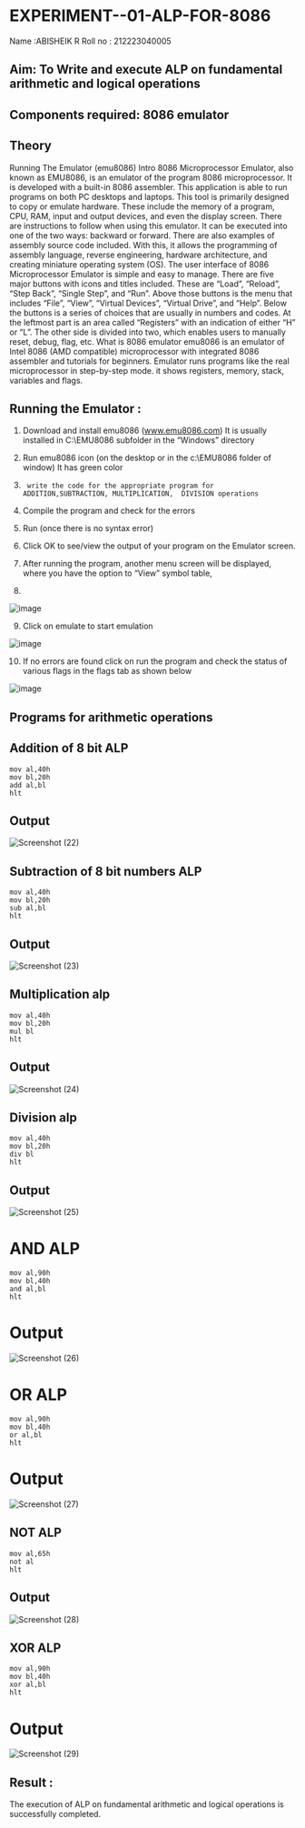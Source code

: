# EXPERIMENT--01-ALP-FOR-8086
Name :ABISHEIK R
Roll no : 212223040005





## Aim: To Write and execute ALP on fundamental arithmetic and logical operations
## Components required: 8086  emulator 
## Theory 
Running The Emulator (emu8086) Intro 8086 Microprocessor Emulator, also known as EMU8086, is an emulator of the program 8086 microprocessor. It is developed with a built-in 8086 assembler. This application is able to run programs on both PC desktops and laptops. This tool is primarily designed to copy or emulate hardware. These include the memory of a program, CPU, RAM, input and output devices, and even the display screen. There are instructions to follow when using this emulator. It can be executed into one of the two ways: backward or forward. There are also examples of assembly source code included. With this, it allows the programming of assembly language, reverse engineering, hardware architecture, and creating miniature operating system (OS). The user interface of 8086 Microprocessor Emulator is simple and easy to manage. There are five major buttons with icons and titles included. These are “Load”, “Reload”, “Step Back”, “Single Step”, and “Run”. Above those buttons is the menu that includes “File”, “View”, “Virtual Devices”, “Virtual Drive”, and “Help”. Below the buttons is a series of choices that are usually in numbers and codes. At the leftmost part is an area called “Registers” with an indication of either “H” or “L”. The other side is divided into two, which enables users to manually reset, debug, flag, etc. What is 8086 emulator emu8086 is an emulator of Intel 8086 (AMD compatible) microprocessor with integrated 8086 assembler and tutorials for beginners. Emulator runs programs like the real microprocessor in step-by-step mode. it shows registers, memory, stack, variables and flags.


 ## Running the Emulator :
1.	Download and install emu8086 (www.emu8086.com) It is usually installed in C:\EMU8086 subfolder in the “Windows” directory
2.	  Run  emu8086 icon (on the desktop or in the c:\EMU8086 folder of window) It has green color 
 
 
3.		write the code for the appropriate program for ADDITION,SUBTRACTION, MULTIPLICATION,  DIVISION operations 

4.	 Compile the program and check for the errors 
5.	Run (once there is no syntax error) 

6.	Click OK to see/view the output of your program on the Emulator screen. 


7.	After running the program, another menu screen will be displayed, where you have the option to “View” symbol table,
8.	 


![image](https://user-images.githubusercontent.com/36288975/189273263-d65baae9-4b8f-4723-afb3-c0ffa4052b04.png)











9.	Click on emulate to start emulation 








![image](https://user-images.githubusercontent.com/36288975/189273273-9bb36ec1-e2e8-4892-8d35-37707332bfdc.png)








10.	If no errors are found click on run the program and check the status of various flags in the flags tab as shown below 






![image](https://user-images.githubusercontent.com/36288975/189273277-113a2a33-4a40-4ff8-95a5-ecd3a1f504fe.png)







## Programs for arithmetic  operations

## Addition  of 8 bit ALP 
```
mov al,40h
mov bl,20h
add al,bl
hlt
```


## Output  
![Screenshot (22)](https://github.com/user-attachments/assets/79ec4200-6c85-4b9b-acea-e86bd32f3df0)


## Subtraction   of 8 bit numbers  ALP 
  ```
mov al,40h
mov bl,20h
sub al,bl
hlt
```
## Output  
![Screenshot (23)](https://github.com/user-attachments/assets/bfddc9c4-1b19-44e9-9a22-b39a803aa763)


## Multiplication alp 
 ```
mov al,40h
mov bl,20h
mul bl
hlt
```
 ## Output  
![Screenshot (24)](https://github.com/user-attachments/assets/275d00bd-c325-43d6-9d5f-6ac929ac64d1)



## Division alp 
 ```
mov al,40h
mov bl,20h
div bl
hlt
```
## Output  
![Screenshot (25)](https://github.com/user-attachments/assets/3993fbe9-1d48-4483-b538-9c3ca23a136d)

# AND ALP
```
mov al,90h
mov bl,40h
and al,bl
hlt
```
# Output
![Screenshot (26)](https://github.com/user-attachments/assets/5a5f9fbb-9a57-4536-ae35-31445bf83423)

# OR ALP
```
mov al,90h
mov bl,40h
or al,bl
hlt
```
# Output
![Screenshot (27)](https://github.com/user-attachments/assets/12dbd8f7-ef40-47c8-ae70-c12cb936656e)

## NOT ALP
```
mov al,65h
not al
hlt
```
## Output
![Screenshot (28)](https://github.com/user-attachments/assets/8b5663db-8f03-4e2c-b961-30e5a4a87d83)

## XOR ALP
```
mov al,90h
mov bl,40h
xor al,bl
hlt
```
# Output
![Screenshot (29)](https://github.com/user-attachments/assets/65920819-f193-46fe-8f53-89d2958ce7d0)




## Result :
The execution of ALP on fundamental arithmetic and logical operations is successfully completed.
 









